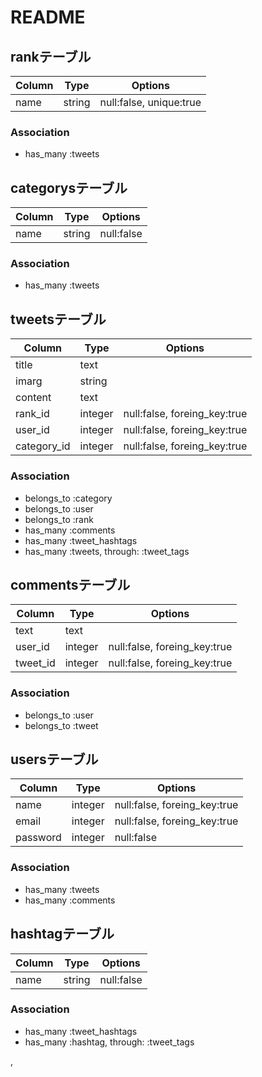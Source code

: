 # README

## rankテーブル
|Column|Type|Options|
|------|----|-------|
|name|string|null:false, unique:true|
### Association
- has_many :tweets

## categorysテーブル
|Column|Type|Options|
|------|----|-------|
|name|string|null:false|
### Association
- has_many :tweets

## tweetsテーブル
|Column|Type|Options|
|------|----|-------|
|title|text|
|imarg|string|
|content|text|
|rank_id|integer|null:false, foreing_key:true|
|user_id|integer|null:false, foreing_key:true|
|category_id|integer|null:false, foreing_key:true|
### Association
- belongs_to :category
- belongs_to :user
- belongs_to :rank
- has_many :comments
- has_many :tweet_hashtags
- has_many :tweets, through: :tweet_tags

## commentsテーブル
|Column|Type|Options|
|------|----|-------|
|text|text|
|user_id|integer|null:false, foreing_key:true|
|tweet_id|integer|null:false, foreing_key:true|
### Association
- belongs_to :user
- belongs_to :tweet

## usersテーブル
|Column|Type|Options|
|------|----|-------|
|name|integer|null:false, foreing_key:true|
|email|integer|null:false, foreing_key:true|
|password|integer|null:false|
### Association
- has_many :tweets
- has_many :comments

## hashtagテーブル
|Column|Type|Options|
|------|----|-------|
|name|string|null:false|
### Association
- has_many :tweet_hashtags
- has_many :hashtag, through: :tweet_tags

,
